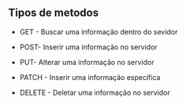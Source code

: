 ## Tipos de metodos

- GET - Buscar uma informação dentro do sevidor

- POST- Inserir uma informação no servidor

- PUT- Alterar uma informação no servidor

- PATCH - Inserir uma informação especifica

- DELETE - Deletar uma informação no servidor
